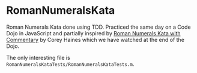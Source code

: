 RomanNumeralsKata
=================

Roman Numerals Kata done using TDD. Practiced the same day on a Code Dojo in JavaScript and partially inspired by
[Roman Numerals Kata with Commentary](http://blog.coreyhaines.com/2012/12/roman-numerals-kata-with-commentary.html)
by Corey Haines which we have watched at the end of the Dojo.

The only interesting file is `RomanNumeralsKataTests/RomanNumeralsKataTests.m`.
